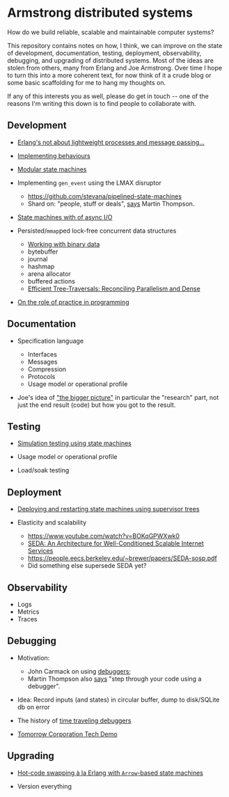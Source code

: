 # Armstrong distributed systems

How do we build reliable, scalable and maintainable computer systems?

This repository contains notes on how, I think, we can improve on the state of
development, documentation, testing, deployment, observability, debugging, and
upgrading of distributed systems. Most of the ideas are stolen from others, many
from Erlang and Joe Armstrong. Over time I hope to turn this into a more
coherent text, for now think of it a crude blog or some basic scaffolding for me
to hang my thoughts on.

If any of this interests you as well, please do get in touch -- one of the
reasons I'm writing this down is to find people to collaborate with.

## Development

* [Erlang's not about lightweight processes and message
  passing...](docs/erlang-is-not-about.md)

* [Implementing
  behaviours](https://github.com/stevana/armstrong-distributed-systems/blob/implementing-behaviours/docs/implementing-behaviours.md)

* [Modular state
  machines](https://github.com/stevana/armstrong-distributed-systems/blob/modular-state-machines/docs/modular-state-machines.md)

* Implementing `gen_event` using the LMAX disruptor
  - https://github.com/stevana/pipelined-state-machines
  - Shard on: "people, stuff or deals",
    [says](https://youtu.be/1KRYH75wgy4?t=2781) Martin Thompson.

* [State machines with of async I/O](https://github.com/stevana/coroutine-state-machines)

* Persisted/`mmap`ped lock-free concurrent data structures
  - [Working with binary data](https://github.com/stevana/bits-and-bobs)
  - bytebuffer
  - journal
  - hashmap
  - arena allocator
  - buffered actions
  - [Efficient Tree-Traversals: Reconciling Parallelism and
    Dense](https://arxiv.org/pdf/2107.00522.pdf)

* [On the role of practice in
  programming](https://github.com/stevana/armstrong-distributed-systems/blob/practice-in-programming/docs/practice-in-programming.md)

## Documentation

* Specification language
  - Interfaces
  - Messages
  - Compression
  - Protocols
  - Usage model or operational profile

* Joe's idea of ["the bigger picture"](https://youtu.be/h8nmzPh5Npg?t=1220) in
  particular the "research" part, not just the end result (code) but how you got
  to the result.

## Testing

* [Simulation testing using state
  machines](https://github.com/stevana/property-based-testing-stateful-systems-tutorial)

* Usage model or operational profile

* Load/soak testing

## Deployment

* [Deploying and restarting state machines using supervisor
  trees](https://github.com/stevana/supervised-state-machines)

* Elasticity and scalability
  - https://www.youtube.com/watch?v=BOKqGPWXwk0
  - [SEDA: An Architecture for Well-Conditioned Scalable Internet
    Services](https://people.eecs.berkeley.edu/~brewer/papers/SEDA-sosp.pdf)
  - https://people.eecs.berkeley.edu/~brewer/papers/SEDA-sosp.pdf
  - Did something else supersede SEDA yet?

## Observability

* Logs
* Metrics
* Traces

## Debugging

* Motivation:
  - John Carmack on using
    [debuggers](https://www.youtube.com/watch?v=tzr7hRXcwkw);
  - Martin Thompson also [says](https://youtu.be/1KRYH75wgy4?t=411) "step through
    your code using a debugger".
* Idea: Record inputs (and states) in circular buffer, dump to disk/SQLite db on error

* The history of [time traveling
  debuggers](http://jakob.engbloms.se/archives/1564)
* [Tomorrow Corporation Tech Demo](https://www.youtube.com/watch?v=72y2EC5fkcE)

## Upgrading

* [Hot-code swapping à la Erlang with `Arrow`-based state
  machines](https://github.com/stevana/hot-swapping-state-machines)

* Version everything

